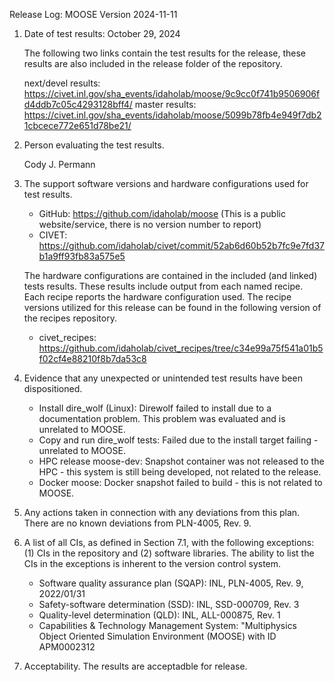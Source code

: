 Release Log: MOOSE Version 2024-11-11

1. Date of test results: October 29, 2024

   The following two links contain the test results for the release, these results are also included
   in the release folder of the repository.

   next/devel results: https://civet.inl.gov/sha_events/idaholab/moose/9c9cc0f741b9506906fd4ddb7c05c4293128bff4/ 
   master results: https://civet.inl.gov/sha_events/idaholab/moose/5099b78fb4e949f7db21cbcece772e651d78be21/

2. Person evaluating the test results.

   Cody J. Permann

3. The support software versions and hardware configurations used for test results.

   - GitHub: https://github.com/idaholab/moose (This is a public website/service, there is no version number to report)
   - CIVET: https://github.com/idaholab/civet/commit/52ab6d60b52b7fc9e7fd37b1a9ff93fb83a575e5

   The hardware configurations are contained in the included (and linked) tests results. These results
   include output from each named recipe. Each recipe reports the hardware configuration used. The
   recipe versions utilized for this release can be found in the following version of the recipes
   repository.
   - civet_recipes: https://github.com/idaholab/civet_recipes/tree/c34e99a75f541a01b5f02cf4e88210f8b7da53c8

4. Evidence that any unexpected or unintended test results have been dispositioned.
   - Install dire_wolf (Linux): Direwolf failed to install due to a documentation problem. This problem was evaluated and
     is unrelated to MOOSE. 
   - Copy and run dire_wolf tests: Failed due to the install target failing - unrelated to MOOSE.
   - HPC release moose-dev: Snapshot container was not released to the HPC - this system is still being developed, not related to the release.
   - Docker moose: Docker snapshot failed to build - this is not related to MOOSE.  

5. Any actions taken in connection with any deviations from this plan.
   There are no known deviations from PLN-4005, Rev. 9.

6. A list of all CIs, as defined in Section 7.1, with the following exceptions: (1) CIs in the
   repository and (2) software libraries. The ability to list the CIs in the exceptions is inherent to
   the version control system.
   - Software quality assurance plan (SQAP): INL, PLN-4005, Rev. 9, 2022/01/31
   - Safety-software determination (SSD): INL, SSD-000709, Rev. 3
   - Quality-level determination (QLD): INL, ALL-000875, Rev. 1
   - Capabilities & Technology Management System: "Multiphysics Object Oriented Simulation Environment (MOOSE)
     with ID APM0002312

7. Acceptability.
   The results are acceptadble for release.
